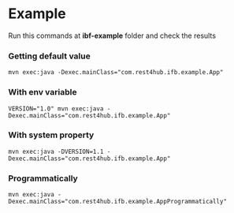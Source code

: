 # Example

Run this commands at **ibf-example** folder and check the results

### Getting default value
`mvn exec:java -Dexec.mainClass="com.rest4hub.ifb.example.App"`
### With env variable
`VERSION="1.0" mvn exec:java -Dexec.mainClass="com.rest4hub.ifb.example.App"`

### With system property
`mvn exec:java -DVERSION=1.1 -Dexec.mainClass="com.rest4hub.ifb.example.App"`

### Programmatically
`mvn exec:java -Dexec.mainClass="com.rest4hub.ifb.example.AppProgrammatically"`
